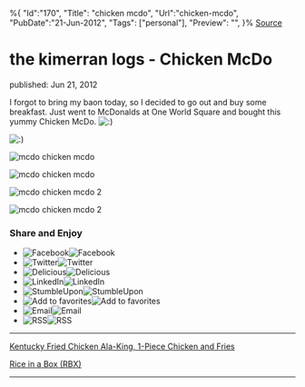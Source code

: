 ﻿%{
    "Id":"170",
    "Title": "chicken mcdo",
    "Url":"chicken-mcdo",
    "PubDate":"21-Jun-2012",
    "Tags": ["personal"],
    "Preview": "",
}%
[Source](http://markhughneri.com/blog/882/chicken-mcdo/ "Permalink to the kimerran logs - Chicken McDo")

# the kimerran logs - Chicken McDo

published: Jun 21, 2012

I forgot to bring my baon today, so I decided to go out and buy some breakfast. Just went to McDonalds at One World Square and bought this yummy Chicken McDo. ![:\)][1]

![:\)][2]

![mcdo chicken mcdo][1]

![mcdo chicken mcdo][3]

![mcdo chicken mcdo 2][1]

![mcdo chicken mcdo 2][4]

### Share and Enjoy

* ![Facebook][1]![Facebook][5]
* ![Twitter][1]![Twitter][5]
* ![Delicious][1]![Delicious][5]
* ![LinkedIn][1]![LinkedIn][5]
* ![StumbleUpon][1]![StumbleUpon][5]
* ![Add to favorites][1]![Add to favorites][5]
* ![Email][1]![Email][5]
* ![RSS][1]![RSS][5]

* * *

[Kentucky Fried Chicken Ala-King, 1-Piece Chicken and Fries][6]

[Rice in a Box (RBX)][7]

* * *

[1]: http://markhughneri.com/blog/assets/loading.gif
[2]: http://markhughneri.com/blog/wp-includes/images/smilies/icon_smile.gif
[3]: http://www.sisigbytes.com/food/wp-content/uploads/sites/2/2012/06/mcdo-chicken-mcdo.jpg
[4]: http://www.sisigbytes.com/food/wp-content/uploads/sites/2/2012/06/mcdo-chicken-mcdo-2.jpg
[5]: http://markhughneri.com/blog/wp-content/plugins/wp-socializer/public/social-icons/wp-socializer-sprite-mask-16px.gif
[6]: http://markhughneri.com/blog/137/kfc-chicken-ala-king/
[7]: http://markhughneri.com/blog/112/rice-in-a-box-rbx/
